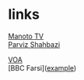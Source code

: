# links
[Manoto TV](https://www.manototv.com/live/)<br/>
[Parviz Shahbazi](http://www.parvizshahbazi.com/)<br/>

[VOA](https://ir.voanews.com/)<br/>
[BBC Farsi](<a href="http://example.com/" target="_blank">example</a>)<br/>
